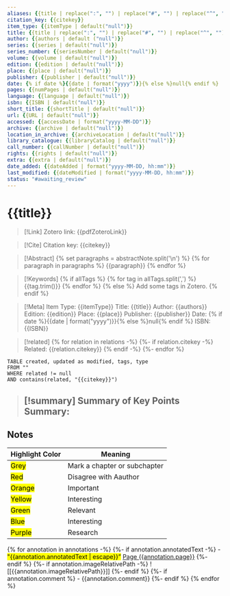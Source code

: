 ```yaml
---
aliases: {{title | replace(":", "") | replace("#", "") | replace("^", "") | replace("|", "") | replace("\[", "") | replace("\]", "") | replace("\\", "") | replace("/", "")}}
citation_key: {{citekey}}
item_type: {{itemType | default("null")}}
title: {{title | replace(":", "") | replace("#", "") | replace("^", "") | replace("|", "") | replace("\[", "") | replace("\]", "") | replace("\\", "") | replace("/", "")}}
author: {{authors | default ("null")}}
series: {{series | default("null")}}
series_number: {{seriesNumber | default("null")}}
volume: {{volume | default("null")}}
edition: {{edition | default("null")}}
place: {{place | default("null")}}
publisher: {{publisher | default("null")}}
date: {% if date %}{{date | format("yyyy")}}{% else %}null{% endif %}
pages: {{numPages | default("null")}}
language: {{language | default("null")}}
isbn: {{ISBN | default("null")}}
short_title: {{shortTitle | default("null")}}
url: {{URL | default("null")}}
accessed: {{accessDate | format("yyyy-MM-DD")}}
archive: {{archive | default("null")}}
location_in_archive: {{archiveLocation | default("null")}}
library_catalogue: {{libraryCatalog | default("null")}}
call_number: {{callNumber | default("null")}}
rights: {{rights | default("null")}}
extra: {{extra | default("null")}}
date_added: {{dateAdded | format("yyyy-MM-DD, hh:mm")}}
last_modified: {{dateModified | format("yyyy-MM-DD, hh:mm")}}
status: "#awaiting_review"
---
```


# {{title}}

> [!Link]
> Zotero link: {{pdfZoteroLink}}

> [!Cite]
> Citation key: {{citekey}}

> [!Abstract]
> {% set paragraphs = abstractNote.split('\n') %}
> {% for paragraph in paragraphs %}
> {{paragraph}}
> {% endfor %}

> [!Keywords]
> {% if allTags %}
> {% for tag in allTags.split(',') %}
>  {{tag.trim()}}
> {% endfor %}
> {% else %}
> Add some tags in Zotero.
> {% endif %}

> [!Meta]
> Item Type: {{itemType}}
> Title: {{title}}
> Author: {{authors}}
> Edition: {{edition}}
> Place: {{place}}
> Publisher: {{publisher}}
> Date:  {% if date %}{{date | format("yyyy")}}{% else %}null{% endif %}
> ISBN: {{ISBN}}

> [!related]
{% for relation in relations -%}
{%- if relation.citekey -%}
> Related: {{relation.citekey}}
{% endif -%}
{%- endfor %}

```dataview
TABLE created, updated as modified, tags, type
FROM ""
WHERE related != null
AND contains(related, "{{citekey}}")
```


> [!summary] Summary of Key Points
> Summary:
> -

## Notes

| Highlight Color</mark>                  | Meaning                      |
| --------------------------------------- | ---------------------------- |
| <mark class="hltr-grey">Grey</mark>     | Mark a chapter or subchapter |
| <mark class="hltr-red">Red</mark>       | Disagree with Aauthor        |
| <mark class="hltr-orange">Orange</mark> | Important                    |
| <mark class="hltr-yellow">Yellow</mark> | Interesting                  |
| <mark class="hltr-green">Green</mark>   | Relevant                     |
| <mark class="hltr-blue">Blue</mark>     | Interesting                  |
| <mark class="hltr-purple">Purple</mark> | Research                     |

{% for annotation in annotations -%}
    {%- if annotation.annotatedText -%} 
		- <mark class="hltr-{{annotation.colorCategory | lower}}">"{{annotation.annotatedText | escape}}”</mark> [Page {{annotation.page}}](zotero://open-pdf/library/items/{{annotation.attachment.itemKey}}?page={{annotation.page}}&annotation={{annotation.id}})
    {%- endif %} 
    {%- if annotation.imageRelativePath -%}
    ![[{{annotation.imageRelativePath}}]] {%- endif %} 
{%- if annotation.comment %} 
	- {{annotation.comment}} 
{%- endif %} 
{% endfor %}